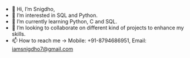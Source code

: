 - 👋 Hi, I’m Snigdho,
- 👀 I’m interested in SQL and Python.
- 🌱 I’m currently learning Python, C and SQL.
- 💞️ I’m looking to collaborate on different kind of projects to enhance my skills.
- 📫 How to reach me -> Mobile: +91-8794686951, Email: iamsnigdho7@gmail.com

<!---
iamsnigdho7/iamsnigdho7 is a ✨ special ✨ repository because its `README.md` (this file) appears on your GitHub profile.
You can click the Preview link to take a look at your changes.
--->
